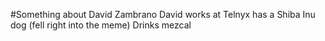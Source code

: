 #Something about David Zambrano
David works at Telnyx
has a Shiba Inu dog (fell right into the meme)
Drinks mezcal
